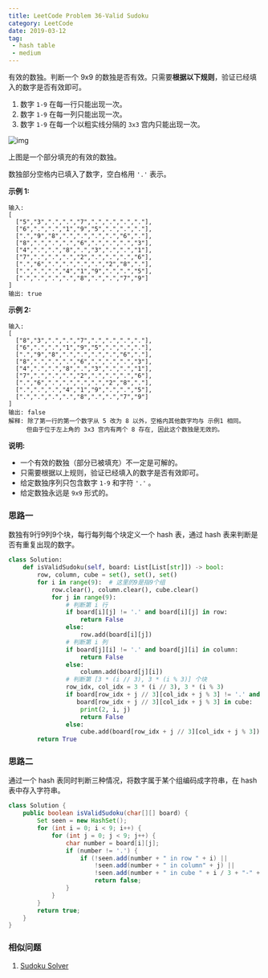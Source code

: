 ```yaml
---
title: LeetCode Problem 36-Valid Sudoku
category: LeetCode
date: 2019-03-12
tag:
 - hash table
 - medium
---
```


有效的数独。判断一个 9x9 的数独是否有效。只需要**根据以下规则**，验证已经填入的数字是否有效即可。

1. 数字 `1-9` 在每一行只能出现一次。
2. 数字 `1-9` 在每一列只能出现一次。
3. 数字 `1-9` 在每一个以粗实线分隔的 `3x3` 宫内只能出现一次。

![img](https://upload.wikimedia.org/wikipedia/commons/thumb/f/ff/Sudoku-by-L2G-20050714.svg/250px-Sudoku-by-L2G-20050714.svg.png)

上图是一个部分填充的有效的数独。

数独部分空格内已填入了数字，空白格用 `'.'` 表示。

**示例 1:**

```
输入:
[
  ["5","3",".",".","7",".",".",".","."],
  ["6",".",".","1","9","5",".",".","."],
  [".","9","8",".",".",".",".","6","."],
  ["8",".",".",".","6",".",".",".","3"],
  ["4",".",".","8",".","3",".",".","1"],
  ["7",".",".",".","2",".",".",".","6"],
  [".","6",".",".",".",".","2","8","."],
  [".",".",".","4","1","9",".",".","5"],
  [".",".",".",".","8",".",".","7","9"]
]
输出: true
```

<!-- more -->

**示例 2:**

```
输入:
[
  ["8","3",".",".","7",".",".",".","."],
  ["6",".",".","1","9","5",".",".","."],
  [".","9","8",".",".",".",".","6","."],
  ["8",".",".",".","6",".",".",".","3"],
  ["4",".",".","8",".","3",".",".","1"],
  ["7",".",".",".","2",".",".",".","6"],
  [".","6",".",".",".",".","2","8","."],
  [".",".",".","4","1","9",".",".","5"],
  [".",".",".",".","8",".",".","7","9"]
]
输出: false
解释: 除了第一行的第一个数字从 5 改为 8 以外，空格内其他数字均与 示例1 相同。
     但由于位于左上角的 3x3 宫内有两个 8 存在, 因此这个数独是无效的。
```

**说明:**

- 一个有效的数独（部分已被填充）不一定是可解的。
- 只需要根据以上规则，验证已经填入的数字是否有效即可。
- 给定数独序列只包含数字 `1-9` 和字符 `'.'` 。
- 给定数独永远是 `9x9` 形式的。

### 思路一

数独有9行9列9个块，每行每列每个块定义一个 hash 表，通过 hash 表来判断是否有重复出现的数字。

```python
class Solution:
    def isValidSudoku(self, board: List[List[str]]) -> bool:
        row, column, cube = set(), set(), set()
        for i in range(9):  # 这里的9是指9个组
            row.clear(), column.clear(), cube.clear()
            for j in range(9):
                # 判断第 i 行
                if board[i][j] != '.' and board[i][j] in row:
                    return False
                else:
                    row.add(board[i][j])
                # 判断第 i 列
                if board[j][i] != '.' and board[j][i] in column:
                    return False
                else:
                    column.add(board[j][i])
                # 判断第 [3 * (i // 3), 3 * (i % 3)] 个块
                row_idx, col_idx = 3 * (i // 3), 3 * (i % 3)
                if board[row_idx + j // 3][col_idx + j % 3] != '.' and 
                   board[row_idx + j // 3][col_idx + j % 3] in cube:
                    print(2, i, j)
                    return False
                else:
                    cube.add(board[row_idx + j // 3][col_idx + j % 3])
        return True
```

### 思路二

通过一个 hash 表同时判断三种情况，将数字属于某个组编码成字符串，在 hash 表中存入字符串。

```java
class Solution {
    public boolean isValidSudoku(char[][] board) {
        Set seen = new HashSet();
        for (int i = 0; i < 9; i++) {
            for (int j = 0; j < 9; j++) {
                char number = board[i][j];
                if (number != '.') {
                    if (!seen.add(number + " in row " + i) ||
                        !seen.add(number + " in column" + j) || 
                        !seen.add(number + " in cube " + i / 3 + "-" + j / 3))
                        return false;
                }
            }
        }
        return true;
    }
}
```

### 相似问题

1. [Sudoku Solver](https://wendellgul.github.io/leetcode/2019/03/13/LeetCode-Problem-37-Sudoku-Solver/)